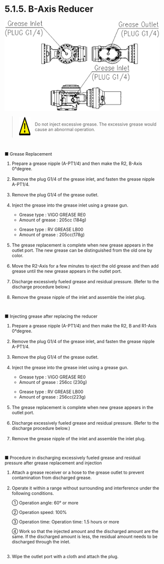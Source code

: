 ﻿# 5.1.5. B-Axis Reducer

![](../../_assets/그림_5.5_b축_감속기_그리스_주입_배출구.png  )

<blockquote>
<table border="0">
<thead>
  <tr>
    <td>
    <div align="center">
      <img src="../../_assets/주의표시.png" width = 60 height = 60>
    </div>
    </td>
    <td colspan="4">Do not inject excessive grease. The excessive grease would cause an abnormal operation.</td>
  </tr>
</thead>
</table>  
</blockquote>

<br>




■	Grease Replacement

<ol style="list-style-type:decimal" start="1">
    <li>
Prepare a grease nipple (A-PT1/4) and then make the R2, B-Axis 0°degree.
</li><br>
    <li>Remove the plug G1/4 of the grease inlet, and fasten the grease nipple A-PT1/4.
</li><br>
    <li>Remove the plug G1/4 of the grease outlet.
</li><br>
    <li>Inject the grease into the grease inlet using a grease gun.

<p>

-	Grease type : VIGO GREASE RE0
-	Amount of grease : 205cc (184g) 
 <p>

-	Grease type : RV GREASE LB00
-	Amount of grease : 205cc(178g)
</li><br>
    <li>
The grease replacement is complete when new grease appears in the outlet port. 
The new grease can be distinguished from the old one by color.
</li><br>
    <li>Move the R2-Axis for a few minutes to eject the old grease and then add grease until the new grease appears in the outlet port.
</li><br>
    <li>Discharge excessively fueled grease and residual pressure. (Refer to the discharge procedure below.)
</li><br>
    <li>Remove the grease nipple of the inlet and assemble the inlet plug.
</li>
</ol>



<br>

■	Injecting grease after replacing the reducer
<ol style="list-style-type:decimal" start="1">
    <li>
Prepare a grease nipple (A-PT1/4) and then make the R2, B and R1-Axis 0°degree.
</li><br>
    <li>Remove the plug G1/4 of the grease inlet, and fasten the grease nipple A-PT1/4.
</li><br>
    <li>Remove the plug G1/4 of the grease outlet.
</li><br>
    <li>Inject the grease into the grease inlet using a grease gun.

<p>

-	Grease type : VIGO GREASE RE0
-	Amount of grease : 256cc (230g) 
 <p>

-	Grease type : RV GREASE LB00
-	Amount of grease : 256cc(223g)
</li><br>
    <li>
The grease replacement is complete when new grease appears in the outlet port.
</li><br>
    <li>Discharge excessively fueled grease and residual pressure. (Refer to the discharge procedure below.)
</li><br>
    <li>Remove the grease nipple of the inlet and assemble the inlet plug.
</li>
</ol>

<br>

■	Procedure in discharging excessively fueled grease and residual pressure after grease replacement and injection
<ol style="list-style-type:decimal" start="1">
    <li>Attach a grease receiver or a hose to the grease outlet to prevent contamination from discharged grease.
</li><br>
    <li>Operate it within a range without surrounding and interference under the following conditions.

①	Operation angle: 60° or more

②	Operation speed: 100%

③	Operation time: Operation time: 1.5 hours or more

④	Work so that the injected amount and the discharged amount are the same. If the discharged amount is less, the residual amount needs to be discharged through the inlet.
</li><br>
    <li>Wipe the outlet port with a cloth and attach the plug.
</li>
</ol>
 

